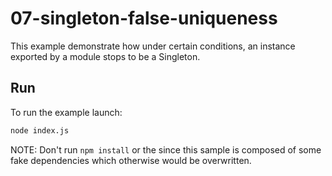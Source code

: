 # 07-singleton-false-uniqueness

This example demonstrate how under certain conditions, an instance exported by a module stops to be a Singleton.

## Run

To run the example launch:

```bash
node index.js
```

NOTE: Don't run `npm install` or the since this sample is composed of some fake dependencies which otherwise would be overwritten.
